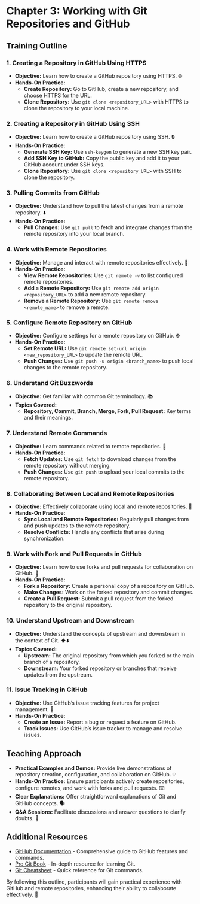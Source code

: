 # Chapter 3: Working with Git Repositories and GitHub

## Training Outline

### 1. Creating a Repository in GitHub Using HTTPS
- **Objective:** Learn how to create a GitHub repository using HTTPS. 🌐
- **Hands-On Practice:**
  - **Create Repository:** Go to GitHub, create a new repository, and choose HTTPS for the URL.
  - **Clone Repository:** Use `git clone <repository_URL>` with HTTPS to clone the repository to your local machine.

### 2. Creating a Repository in GitHub Using SSH
- **Objective:** Learn how to create a GitHub repository using SSH. 🔒
- **Hands-On Practice:**
  - **Generate SSH Key:** Use `ssh-keygen` to generate a new SSH key pair.
  - **Add SSH Key to GitHub:** Copy the public key and add it to your GitHub account under SSH keys.
  - **Clone Repository:** Use `git clone <repository_URL>` with SSH to clone the repository.

### 3. Pulling Commits from GitHub
- **Objective:** Understand how to pull the latest changes from a remote repository. ⬇️
- **Hands-On Practice:**
  - **Pull Changes:** Use `git pull` to fetch and integrate changes from the remote repository into your local branch.

### 4. Work with Remote Repositories
- **Objective:** Manage and interact with remote repositories effectively. 🔄
- **Hands-On Practice:**
  - **View Remote Repositories:** Use `git remote -v` to list configured remote repositories.
  - **Add a Remote Repository:** Use `git remote add origin <repository_URL>` to add a new remote repository.
  - **Remove a Remote Repository:** Use `git remote remove <remote_name>` to remove a remote.

### 5. Configure Remote Repository on GitHub
- **Objective:** Configure settings for a remote repository on GitHub. ⚙️
- **Hands-On Practice:**
  - **Set Remote URL:** Use `git remote set-url origin <new_repository_URL>` to update the remote URL.
  - **Push Changes:** Use `git push -u origin <branch_name>` to push local changes to the remote repository.

### 6. Understand Git Buzzwords
- **Objective:** Get familiar with common Git terminology. 📚
- **Topics Covered:**
  - **Repository, Commit, Branch, Merge, Fork, Pull Request:** Key terms and their meanings.

### 7. Understand Remote Commands
- **Objective:** Learn commands related to remote repositories. 📡
- **Hands-On Practice:**
  - **Fetch Updates:** Use `git fetch` to download changes from the remote repository without merging.
  - **Push Changes:** Use `git push` to upload your local commits to the remote repository.

### 8. Collaborating Between Local and Remote Repositories
- **Objective:** Effectively collaborate using local and remote repositories. 🤝
- **Hands-On Practice:**
  - **Sync Local and Remote Repositories:** Regularly pull changes from and push updates to the remote repository.
  - **Resolve Conflicts:** Handle any conflicts that arise during synchronization.

### 9. Work with Fork and Pull Requests in GitHub
- **Objective:** Learn how to use forks and pull requests for collaboration on GitHub. 🔄
- **Hands-On Practice:**
  - **Fork a Repository:** Create a personal copy of a repository on GitHub.
  - **Make Changes:** Work on the forked repository and commit changes.
  - **Create a Pull Request:** Submit a pull request from the forked repository to the original repository.

### 10. Understand Upstream and Downstream
- **Objective:** Understand the concepts of upstream and downstream in the context of Git. ⬆️⬇️
- **Topics Covered:**
  - **Upstream:** The original repository from which you forked or the main branch of a repository.
  - **Downstream:** Your forked repository or branches that receive updates from the upstream.

### 11. Issue Tracking in GitHub
- **Objective:** Use GitHub’s issue tracking features for project management. 🐞
- **Hands-On Practice:**
  - **Create an Issue:** Report a bug or request a feature on GitHub.
  - **Track Issues:** Use GitHub’s issue tracker to manage and resolve issues.

## Teaching Approach

- **Practical Examples and Demos:** Provide live demonstrations of repository creation, configuration, and collaboration on GitHub. 💡
- **Hands-On Practice:** Ensure participants actively create repositories, configure remotes, and work with forks and pull requests. ⌨️
- **Clear Explanations:** Offer straightforward explanations of Git and GitHub concepts. 🗣️
- **Q&A Sessions:** Facilitate discussions and answer questions to clarify doubts. 💬

## Additional Resources

- [GitHub Documentation](https://docs.github.com/en) - Comprehensive guide to GitHub features and commands.
- [Pro Git Book](https://git-scm.com/book/en/v2) - In-depth resource for learning Git.
- [Git Cheatsheet](https://education.github.com/git-cheat-sheet-education.pdf) - Quick reference for Git commands.

By following this outline, participants will gain practical experience with GitHub and remote repositories, enhancing their ability to collaborate effectively. 🧩
